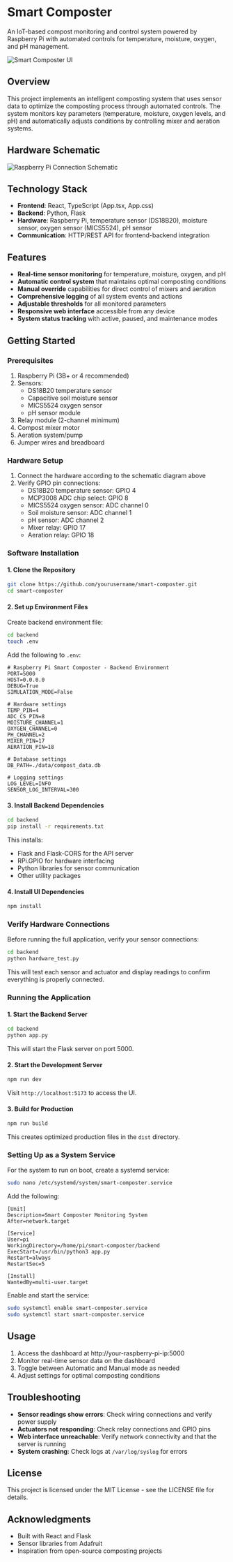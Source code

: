 # Smart Composter

An IoT-based compost monitoring and control system powered by Raspberry Pi with automated controls for temperature, moisture, oxygen, and pH management.

![Smart Composter UI](./src/assets/compost.png)

## Overview

This project implements an intelligent composting system that uses sensor data to optimize the composting process through automated controls. The system monitors key parameters (temperature, moisture, oxygen levels, and pH) and automatically adjusts conditions by controlling mixer and aeration systems.

## Hardware Schematic

![Raspberry Pi Connection Schematic](./src/assets/schematic.png)

## Technology Stack

- **Frontend**: React, TypeScript (App.tsx, App.css)
- **Backend**: Python, Flask
- **Hardware**: Raspberry Pi, temperature sensor (DS18B20), moisture sensor, oxygen sensor (MICS5524), pH sensor
- **Communication**: HTTP/REST API for frontend-backend integration

## Features

- **Real-time sensor monitoring** for temperature, moisture, oxygen, and pH
- **Automatic control system** that maintains optimal composting conditions
- **Manual override** capabilities for direct control of mixers and aeration
- **Comprehensive logging** of all system events and actions
- **Adjustable thresholds** for all monitored parameters
- **Responsive web interface** accessible from any device
- **System status tracking** with active, paused, and maintenance modes

## Getting Started

### Prerequisites

1. Raspberry Pi (3B+ or 4 recommended)
2. Sensors:
   - DS18B20 temperature sensor
   - Capacitive soil moisture sensor
   - MICS5524 oxygen sensor
   - pH sensor module
3. Relay module (2-channel minimum)
4. Compost mixer motor
5. Aeration system/pump
6. Jumper wires and breadboard

### Hardware Setup

1. Connect the hardware according to the schematic diagram above
2. Verify GPIO pin connections:
   - DS18B20 temperature sensor: GPIO 4
   - MCP3008 ADC chip select: GPIO 8
   - MICS5524 oxygen sensor: ADC channel 0
   - Soil moisture sensor: ADC channel 1
   - pH sensor: ADC channel 2
   - Mixer relay: GPIO 17
   - Aeration relay: GPIO 18

### Software Installation

#### 1. Clone the Repository

```bash
git clone https://github.com/yourusername/smart-composter.git
cd smart-composter
```

#### 2. Set up Environment Files

Create backend environment file:

```bash
cd backend
touch .env
```

Add the following to `.env`:

```
# Raspberry Pi Smart Composter - Backend Environment
PORT=5000
HOST=0.0.0.0
DEBUG=True
SIMULATION_MODE=False

# Hardware settings
TEMP_PIN=4
ADC_CS_PIN=8
MOISTURE_CHANNEL=1
OXYGEN_CHANNEL=0
PH_CHANNEL=2
MIXER_PIN=17
AERATION_PIN=18

# Database settings
DB_PATH=./data/compost_data.db

# Logging settings
LOG_LEVEL=INFO
SENSOR_LOG_INTERVAL=300
```

#### 3. Install Backend Dependencies

```bash
cd backend
pip install -r requirements.txt
```

This installs:
- Flask and Flask-CORS for the API server
- RPi.GPIO for hardware interfacing
- Python libraries for sensor communication
- Other utility packages

#### 4. Install UI Dependencies

```bash
npm install
```

### Verify Hardware Connections

Before running the full application, verify your sensor connections:

```bash
cd backend
python hardware_test.py
```

This will test each sensor and actuator and display readings to confirm everything is properly connected.

### Running the Application

#### 1. Start the Backend Server

```bash
cd backend
python app.py
```

This will start the Flask server on port 5000.

#### 2. Start the Development Server

```bash
npm run dev
```

Visit `http://localhost:5173` to access the UI.

#### 3. Build for Production

```bash
npm run build
```

This creates optimized production files in the `dist` directory.

### Setting Up as a System Service

For the system to run on boot, create a systemd service:

```bash
sudo nano /etc/systemd/system/smart-composter.service
```

Add the following:

```
[Unit]
Description=Smart Composter Monitoring System
After=network.target

[Service]
User=pi
WorkingDirectory=/home/pi/smart-composter/backend
ExecStart=/usr/bin/python3 app.py
Restart=always
RestartSec=5

[Install]
WantedBy=multi-user.target
```

Enable and start the service:

```bash
sudo systemctl enable smart-composter.service
sudo systemctl start smart-composter.service
```

## Usage

1. Access the dashboard at http://your-raspberry-pi-ip:5000
2. Monitor real-time sensor data on the dashboard
3. Toggle between Automatic and Manual mode as needed
4. Adjust settings for optimal composting conditions

## Troubleshooting

- **Sensor readings show errors**: Check wiring connections and verify power supply
- **Actuators not responding**: Check relay connections and GPIO pins
- **Web interface unreachable**: Verify network connectivity and that the server is running
- **System crashing**: Check logs at `/var/log/syslog` for errors

## License

This project is licensed under the MIT License - see the LICENSE file for details.

## Acknowledgments

- Built with React and Flask
- Sensor libraries from Adafruit
- Inspiration from open-source composting projects